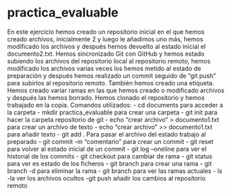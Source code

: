 # practica_evaluable
En este ejercicio hemos creado un repositorio inicial en el que hemos creado archivos, inicialmente 2 y luego le añadimos uno más, hemos modificado los archivos y después hemos devuelto al estado inicial el documento2.txt. Hemos sincronizado Git con GitHub y hemos estado subiendo los archivos del repositorio local al repositorio remoto, hemos modificado los archivos varias veces los hemos metido al estado de preparación y después hemos realizado un commit seguido de “git push” para subirlos al repositorio remoto. También hemos creado una etiqueta. Hemos creado variar ramas en las que hemos creado o modificado archivos y después las hemos borrado. Hemos clonado el repositorio y hemos trabajado en la copia.
Comandos utilizados:
	- cd documents para acceder a la carpeta
	- mkdir practica_evaluable para crear una carpeta
	- git init para hacer la carpeta repositorio de git
	- echo “crear archivo” > documento1.txt para crear un archivo de texto
	- echo “crear archivo” >> documento1.txt para añadir texto
	- git add . Para pasar el archivo del estado trabajo al preparado
	- git commit -m “comentario” para crear un commit
	- git reset para volver al estado inicial de un commit
	- git log –oneline para ver el historial de los commits
	- git checkout <rama> para cambiar de rama
	- git status para ver es estado de los ficheros
	- git branch <nombre> para crear una rama
	- git branch -d <nombre> para eliminar la rama
	- git branch para ver las ramas actuales
	- ls -la ver los archivos ocultos
	-git push añadir los cambios al repositorio remoto
